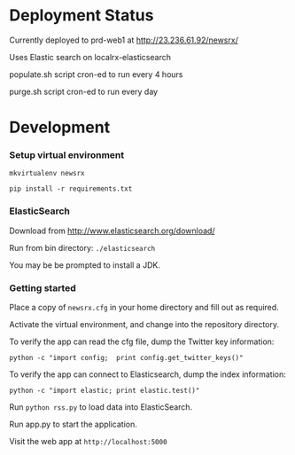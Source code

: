 # Deployment Status

Currently deployed to prd-web1 at http://23.236.61.92/newsrx/

Uses Elastic search on localrx-elasticsearch

populate.sh script cron-ed to run every 4 hours

purge.sh script cron-ed to run every day 


# Development

### Setup virtual environment

`mkvirtualenv newsrx`

`pip install -r requirements.txt`

### ElasticSearch

Download from http://www.elasticsearch.org/download/

Run from bin directory: `./elasticsearch`

You may be be prompted to install a JDK.

### Getting started

Place a copy of `newsrx.cfg` in your home directory and fill out as required.

Activate the virtual environment, and change into the repository directory.

To verify the app can read the cfg file, dump the Twitter key information:

`python -c "import config;  print config.get_twitter_keys()"`

To verify the app can connect to Elasticsearch, dump the index information:

`python -c "import elastic; print elastic.test()"`

Run `python rss.py` to load data into ElasticSearch.

Run app.py to start the application.

Visit the web app at `http://localhost:5000`